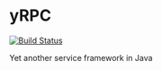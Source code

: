 # yRPC

[![Build Status](https://travis-ci.org/yuanwhy/mage.svg?branch=master)](https://travis-ci.org/yuanwhy/mage)

Yet another service framework in Java
